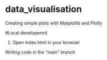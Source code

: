 # data_visualisation
Creating simple plots with Matplotlib and Plotly


#Local developemnt
1. Open index.html in your browser

Writing code in the "main" branch